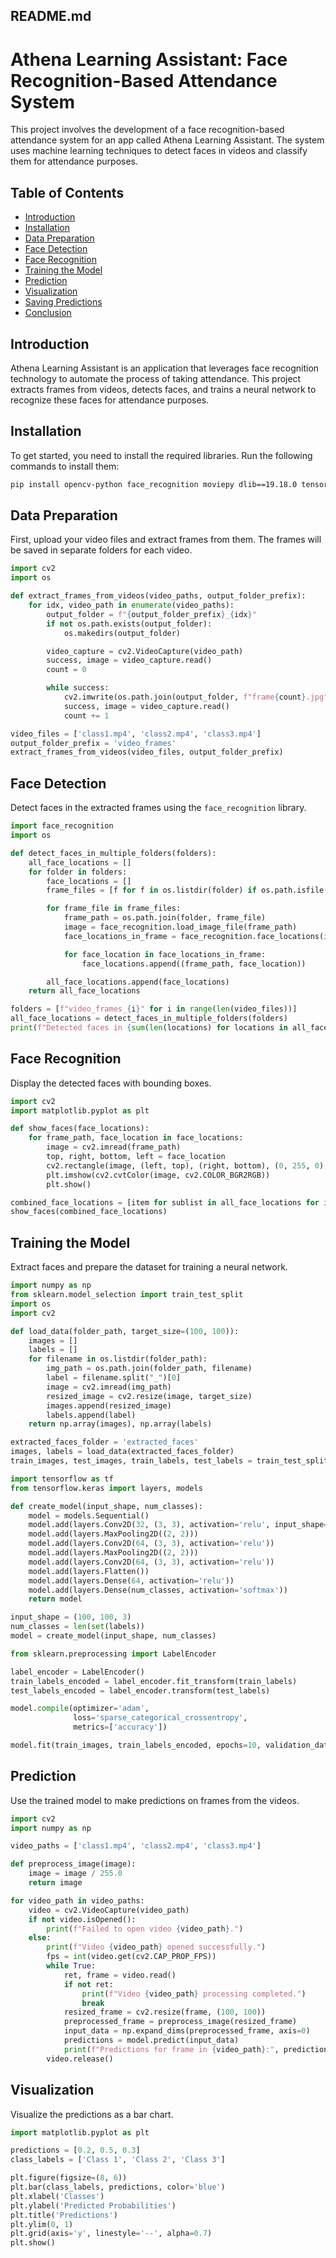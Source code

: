 ## README.md

# Athena Learning Assistant: Face Recognition-Based Attendance System

This project involves the development of a face recognition-based attendance system for an app called Athena Learning Assistant. The system uses machine learning techniques to detect faces in videos and classify them for attendance purposes.

## Table of Contents
- [Introduction](#introduction)
- [Installation](#installation)
- [Data Preparation](#data-preparation)
- [Face Detection](#face-detection)
- [Face Recognition](#face-recognition)
- [Training the Model](#training-the-model)
- [Prediction](#prediction)
- [Visualization](#visualization)
- [Saving Predictions](#saving-predictions)
- [Conclusion](#conclusion)

## Introduction
Athena Learning Assistant is an application that leverages face recognition technology to automate the process of taking attendance. This project extracts frames from videos, detects faces, and trains a neural network to recognize these faces for attendance purposes.

## Installation
To get started, you need to install the required libraries. Run the following commands to install them:

```bash
pip install opencv-python face_recognition moviepy dlib==19.18.0 tensorflow
```

## Data Preparation
First, upload your video files and extract frames from them. The frames will be saved in separate folders for each video.

```python
import cv2
import os

def extract_frames_from_videos(video_paths, output_folder_prefix):
    for idx, video_path in enumerate(video_paths):
        output_folder = f"{output_folder_prefix}_{idx}"
        if not os.path.exists(output_folder):
            os.makedirs(output_folder)

        video_capture = cv2.VideoCapture(video_path)
        success, image = video_capture.read()
        count = 0

        while success:
            cv2.imwrite(os.path.join(output_folder, f"frame{count}.jpg"), image)
            success, image = video_capture.read()
            count += 1

video_files = ['class1.mp4', 'class2.mp4', 'class3.mp4']
output_folder_prefix = 'video_frames'
extract_frames_from_videos(video_files, output_folder_prefix)
```

## Face Detection
Detect faces in the extracted frames using the `face_recognition` library.

```python
import face_recognition
import os

def detect_faces_in_multiple_folders(folders):
    all_face_locations = []
    for folder in folders:
        face_locations = []
        frame_files = [f for f in os.listdir(folder) if os.path.isfile(os.path.join(folder, f))]

        for frame_file in frame_files:
            frame_path = os.path.join(folder, frame_file)
            image = face_recognition.load_image_file(frame_path)
            face_locations_in_frame = face_recognition.face_locations(image, model="hog")

            for face_location in face_locations_in_frame:
                face_locations.append((frame_path, face_location))

        all_face_locations.append(face_locations)
    return all_face_locations

folders = [f"video_frames_{i}" for i in range(len(video_files))]
all_face_locations = detect_faces_in_multiple_folders(folders)
print(f"Detected faces in {sum(len(locations) for locations in all_face_locations)} frames.")
```

## Face Recognition
Display the detected faces with bounding boxes.

```python
import cv2
import matplotlib.pyplot as plt

def show_faces(face_locations):
    for frame_path, face_location in face_locations:
        image = cv2.imread(frame_path)
        top, right, bottom, left = face_location
        cv2.rectangle(image, (left, top), (right, bottom), (0, 255, 0), 2)
        plt.imshow(cv2.cvtColor(image, cv2.COLOR_BGR2RGB))
        plt.show()

combined_face_locations = [item for sublist in all_face_locations for item in sublist]
show_faces(combined_face_locations)
```

## Training the Model
Extract faces and prepare the dataset for training a neural network.

```python
import numpy as np
from sklearn.model_selection import train_test_split
import os
import cv2

def load_data(folder_path, target_size=(100, 100)):
    images = []
    labels = []
    for filename in os.listdir(folder_path):
        img_path = os.path.join(folder_path, filename)
        label = filename.split("_")[0]
        image = cv2.imread(img_path)
        resized_image = cv2.resize(image, target_size)
        images.append(resized_image)
        labels.append(label)
    return np.array(images), np.array(labels)

extracted_faces_folder = 'extracted_faces'
images, labels = load_data(extracted_faces_folder)
train_images, test_images, train_labels, test_labels = train_test_split(images, labels, test_size=0.2, random_state=42)

import tensorflow as tf
from tensorflow.keras import layers, models

def create_model(input_shape, num_classes):
    model = models.Sequential()
    model.add(layers.Conv2D(32, (3, 3), activation='relu', input_shape=input_shape))
    model.add(layers.MaxPooling2D((2, 2)))
    model.add(layers.Conv2D(64, (3, 3), activation='relu'))
    model.add(layers.MaxPooling2D((2, 2)))
    model.add(layers.Conv2D(64, (3, 3), activation='relu'))
    model.add(layers.Flatten())
    model.add(layers.Dense(64, activation='relu'))
    model.add(layers.Dense(num_classes, activation='softmax'))
    return model

input_shape = (100, 100, 3)
num_classes = len(set(labels))
model = create_model(input_shape, num_classes)

from sklearn.preprocessing import LabelEncoder

label_encoder = LabelEncoder()
train_labels_encoded = label_encoder.fit_transform(train_labels)
test_labels_encoded = label_encoder.transform(test_labels)

model.compile(optimizer='adam',
              loss='sparse_categorical_crossentropy',
              metrics=['accuracy'])

model.fit(train_images, train_labels_encoded, epochs=10, validation_data=(test_images, test_labels_encoded))
```

## Prediction
Use the trained model to make predictions on frames from the videos.

```python
import cv2
import numpy as np

video_paths = ['class1.mp4', 'class2.mp4', 'class3.mp4']

def preprocess_image(image):
    image = image / 255.0
    return image

for video_path in video_paths:
    video = cv2.VideoCapture(video_path)
    if not video.isOpened():
        print(f"Failed to open video {video_path}.")
    else:
        print(f"Video {video_path} opened successfully.")
        fps = int(video.get(cv2.CAP_PROP_FPS))
        while True:
            ret, frame = video.read()
            if not ret:
                print(f"Video {video_path} processing completed.")
                break
            resized_frame = cv2.resize(frame, (100, 100))
            preprocessed_frame = preprocess_image(resized_frame)
            input_data = np.expand_dims(preprocessed_frame, axis=0)
            predictions = model.predict(input_data)
            print(f"Predictions for frame in {video_path}:", predictions)
        video.release()
```

## Visualization
Visualize the predictions as a bar chart.

```python
import matplotlib.pyplot as plt

predictions = [0.2, 0.5, 0.3]
class_labels = ['Class 1', 'Class 2', 'Class 3']

plt.figure(figsize=(8, 6))
plt.bar(class_labels, predictions, color='blue')
plt.xlabel('Classes')
plt.ylabel('Predicted Probabilities')
plt.title('Predictions')
plt.ylim(0, 1)
plt.grid(axis='y', linestyle='--', alpha=0.7)
plt.show()
```

